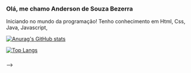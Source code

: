 ### Olá, me chamo Anderson de Souza Bezerra

Iniciando no mundo da programação! 
Tenho conhecimento em Html, Css, Java, Javascript,

[![Anurag's GitHub stats](https://github-readme-stats.vercel.app/api?username=andersonsbezerra&show_icons=true&theme=dark)](https://github.com/anuraghazra/github-readme-stats)

[![Top Langs](https://github-readme-stats.vercel.app/api/top-langs/?username=andersonsbezerra&layout=compact&theme=dark)](https://github.com/andersonsbezerra/github-readme-stats)



###
-->
